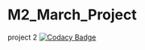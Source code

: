# M2_March_Project
project 2
[![Codacy Badge](https://app.codacy.com/project/badge/Grade/b21c81c826764ea58632ab0658095ba1)](https://www.codacy.com/gh/karanam-joshna/M2_March_Project/dashboard?utm_source=github.com&amp;utm_medium=referral&amp;utm_content=karanam-joshna/M2_March_Project&amp;utm_campaign=Badge_Grade)
